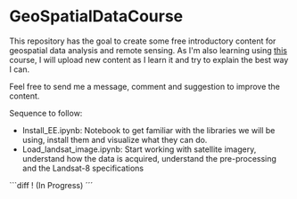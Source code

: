 # GeoSpatialDataCourse

This repository has the goal to create some free introductory content for geospatial data analysis and remote sensing. As I'm also learning using <a href="https://www.udemy.com/course/spatial-data-analysis-with-earth-engine-python-api/">this</a> course, I will upload new content as I learn it and try to explain the best way I can.

Feel free to send me a message, comment and suggestion to improve the content.

Sequence to follow:

<ul>
	<li>Install_EE.ipynb:
		Notebook to get familiar with the libraries we will be using,
		install them and visualize what they can do.
	</li>
	<li>Load_landsat_image.ipynb:
		Start working with satellite imagery, understand how the data is acquired,
		understand the pre-processing and the Landsat-8 specifications <br>
	</li>
</ul>
		```diff
		! (In Progress)
		´´´